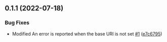 ## 0.1.1 (2022-07-18)


### Bug Fixes

* Modified An error is reported when the base URI is not set [#1](https://github.com/persiliao/axios-tauri-api-adapter/issues/1) ([e7c6795](https://github.com/persiliao/axios-tauri-api-adapter/commit/e7c6795352b5328001f338a7a639835e7f803dcb))



